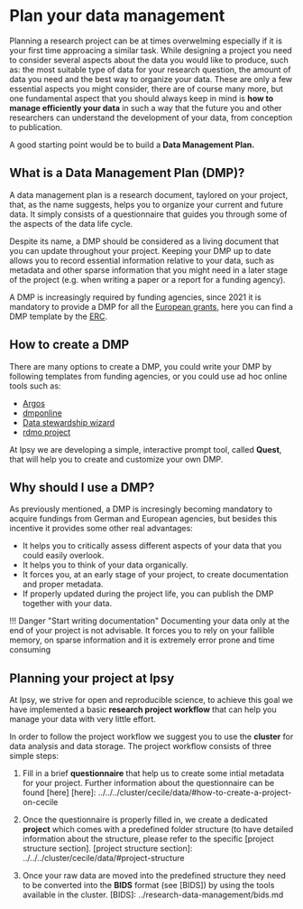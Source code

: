 # Plan your data management

Planning a research project can be at times overwelming especially if it is your first time approacing a similar task. 
While designing a project you need to consider several aspects about the data you would like to produce, such as: the most suitable type of data for your research question, the amount of data you need and the best way to organize your data.
These are only a few essential aspects you might consider, there are of course many more, but one fundamental aspect that you should always keep in mind is **how to manage efficiently your data** in such a way that the future you and other researchers can understand the development of your data, from conception to publication.

A good starting point would be to build a **Data Management Plan.**

## What is a Data Management Plan (DMP)?

A data management plan is a research document, taylored on your project, that, as the name suggests, helps you to organize your current and future data. It simply consists of a questionnaire that guides you through some of the aspects of the data life cycle.

Despite its name, a DMP should be considered as a living document that you can update throughout your project. Keeping your DMP up to date allows you to record essential information relative to your data, such as metadata and other sparse information that you might need in a later stage of the project (e.g. when writing a paper or a report for a funding agency). 

A DMP is increasingly required by funding agencies, since 2021 it is mandatory to provide a DMP for all the [European grants](https://ec.europa.eu/info/funding-tenders/opportunities/docs/2021-2027/common/agr-contr/general-mga_horizon-euratom_en.pdf), here you can find a DMP template by the [ERC](https://erc.europa.eu/sites/default/files/document/file/ERC_info_document-Open_Research_Data_and_Data_Management_Plans.pdf).

## How to create a DMP

There are many options to create a DMP, you could write your DMP by following templates from funding agencies, or you could use ad hoc online tools such as:

- [Argos](https://argos.openaire.eu/home)
- [dmponline](https://dmponline.dcc.ac.uk/)
- [Data stewardship wizard](https://ds-wizard.org/)
- [rdmo project](https://rdmo.aip.de/)
  
At Ipsy we are developing a simple, interactive prompt tool, called **Quest**, that will help you to create and customize your own DMP.

## Why should I use a DMP?

As previously mentioned, a DMP is incresingly becoming mandatory to acquire fundings from German and European agencies, but besides this incentive it provides some other real advantages:

- It helps you to critically assess different aspects of your data that you could easily overlook.
- It helps you to think of your data organically.
- It forces you, at an early stage of your project, to create documentation and proper metadata.
- If properly updated during the project life, you can publish the DMP together with your data.

!!! Danger "Start writing documentation"
    Documenting your data only at the end of your project is not advisable. It forces you to rely on your fallible memory, on sparse information and it is extremely error prone and time consuming


## Planning your project at Ipsy

At Ipsy, we strive for open and reproducible science, to achieve this goal we have implemented a basic **research project workflow** that can help you manage your data with very little effort. 

In order to follow the project workflow we suggest you to use the **cluster** for data analysis and data storage. The project workflow consists of three simple steps:

1. Fill in a brief **questionnaire** that help us to create some intial metadata for your project. Further information about the questionnaire can be found [here] 
[here]: ../../../cluster/cecile/data/#how-to-create-a-project-on-cecile

2. Once the questionnaire is properly filled in, we create a dedicated **project** which comes with a predefined folder structure (to have detailed information about the structure, please refer to the specific [project structure section].
[project structure section]: ../../../cluster/cecile/data/#project-structure

1. Once your raw data are moved into the predefined structure they need to be converted into the **BIDS** format (see [BIDS]) by using the tools available in the cluster.
[BIDS]: ../research-data-management/bids.md

